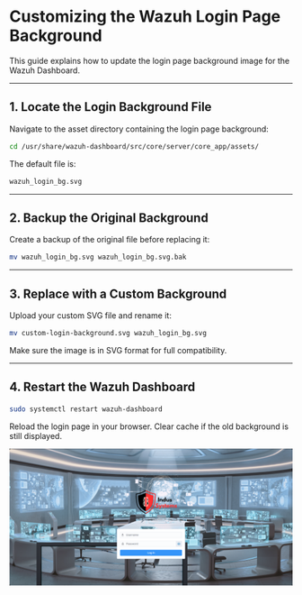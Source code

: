 # Customizing the Wazuh Login Page Background

This guide explains how to update the login page background image for the Wazuh Dashboard.

---

## 1. Locate the Login Background File

Navigate to the asset directory containing the login page background:

```bash
cd /usr/share/wazuh-dashboard/src/core/server/core_app/assets/
```

The default file is:

```bash
wazuh_login_bg.svg
```

---

## 2. Backup the Original Background

Create a backup of the original file before replacing it:

```bash
mv wazuh_login_bg.svg wazuh_login_bg.svg.bak
```

---

## 3. Replace with a Custom Background

Upload your custom SVG file and rename it:

```bash
mv custom-login-background.svg wazuh_login_bg.svg
```

Make sure the image is in SVG format for full compatibility.

---

## 4. Restart the Wazuh Dashboard

```bash
sudo systemctl restart wazuh-dashboard
```

Reload the login page in your browser. Clear cache if the old background is still displayed.


![Customized-Login-Page](../assets/customized-login-page.png)